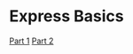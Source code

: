 # Express Basics  

[Part 1](https://medium.com/@daimenworrall/express-basics-part-1-ab8369919ea5)
[Part 2](https://medium.com/@daimenworrall/express-basics-part-2-e11abec307ca)
